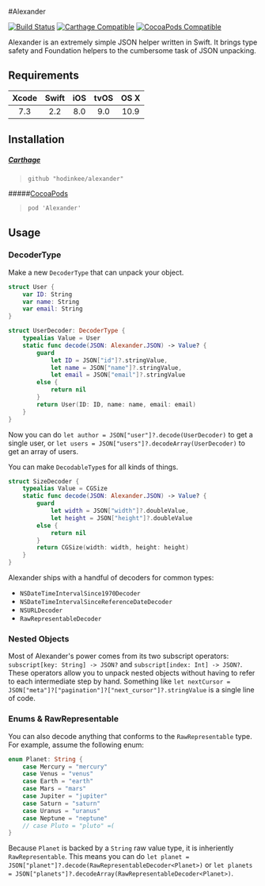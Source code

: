 #Alexander

[![Build Status](https://travis-ci.org/hodinkee/alexander.svg?branch=master)](https://travis-ci.org/hodinkee/alexander)
[![Carthage Compatible](https://img.shields.io/badge/carthage-compatible-4BC51D.svg)](https://github.com/Carthage/Carthage)
[![CocoaPods Compatible](https://img.shields.io/cocoapods/v/Alexander.svg)](https://cocoapods.org/pods/Alexander)

Alexander is an extremely simple JSON helper written in Swift. It brings type safety and Foundation helpers to the cumbersome task of JSON unpacking.

## Requirements

|  Xcode  |  Swift  |  iOS  |  tvOS  |  OS X  |
| :-----: | :-----: | :---: | :----: | :----: |
| 7.3     | 2.2     | 8.0   | 9.0    | 10.9   |

## Installation

##### [Carthage](https://github.com/carthage/carthage)
> `github "hodinkee/alexander"`

#####[CocoaPods](https://github.com/cocoapods/cocoapods)
> `pod 'Alexander'`

## Usage

### DecoderType

Make a new `DecoderType` that can unpack your object.

```swift
struct User {
    var ID: String
    var name: String
    var email: String
}

struct UserDecoder: DecoderType {
    typealias Value = User
    static func decode(JSON: Alexander.JSON) -> Value? {
        guard
            let ID = JSON["id"]?.stringValue,
            let name = JSON["name"]?.stringValue,
            let email = JSON["email"]?.stringValue
        else {
            return nil
        }
        return User(ID: ID, name: name, email: email)
    }
}

```

Now you can do `let author = JSON["user"]?.decode(UserDecoder)` to get a single user, or `let users = JSON["users"]?.decodeArray(UserDecoder)` to get an array of users.

You can make `DecodableType`s for all kinds of things.

```swift
struct SizeDecoder {
    typealias Value = CGSize
    static func decode(JSON: Alexander.JSON) -> Value? {
        guard
            let width = JSON["width"]?.doubleValue,
            let height = JSON["height"]?.doubleValue
        else {
            return nil
        }
        return CGSize(width: width, height: height)
    }
}
```

Alexander ships with a handful of decoders for common types:

- `NSDateTimeIntervalSince1970Decoder`
- `NSDateTimeIntervalSinceReferenceDateDecoder`
- `NSURLDecoder`
- `RawRepresentableDecoder`

### Nested Objects

Most of Alexander's power comes from its two subscript operators: `subscript[key: String] -> JSON?` and `subscript[index: Int] -> JSON?`. These operators allow you to unpack nested objects without having to refer to each intermediate step by hand. Something like `let nextCursor = JSON["meta"]?["pagination"]?["next_cursor"]?.stringValue` is a single line of code.

### Enums & RawRepresentable

You can also decode anything that conforms to the `RawRepresentable` type. For example, assume the following enum:

```swift
enum Planet: String {
    case Mercury = "mercury"
    case Venus = "venus"
    case Earth = "earth"
    case Mars = "mars"
    case Jupiter = "jupiter"
    case Saturn = "saturn"
    case Uranus = "uranus"
    case Neptune = "neptune"
    // case Pluto = "pluto" =(
}
```

Because `Planet` is backed by a `String` raw value type, it is inheriently `RawRepresentable`. This means you can do `let planet = JSON["planet"]?.decode(RawRepresentableDecoder<Planet>)` or `let planets = JSON["planets"]?.decodeArray(RawRepresentableDecoder<Planet>)`.
